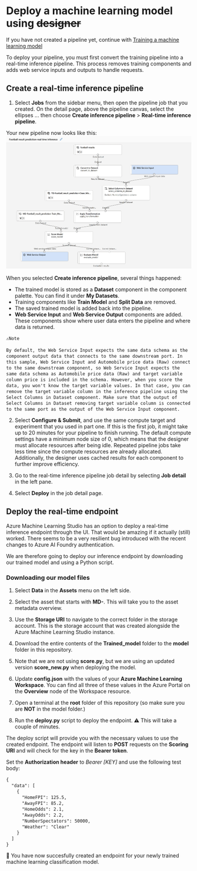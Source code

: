 # Deploy a machine learning model using ~~designer~~

If you have not created a pipeline yet, continue with [Training a machine learning model](/part-1/1-9-train-model.md)

To deploy your pipeline, you must first convert the training pipeline into a real-time inference pipeline. This process removes training components and adds web service inputs and outputs to handle requests.

## Create a real-time inference pipeline

1. Select **Jobs** from the sidebar menu, then open the pipeline job that you created. On the detail page, above the pipeline canvas, select the ellipses ... then choose **Create inference pipeline** > **Real-time inference pipeline**.

Your new pipeline now looks like this:
![Inference pipeline](/images/inference-pipeline.jpeg)

When you selected **Create inference pipeline**, several things happened:
- The trained model is stored as a **Dataset** component in the component palette. You can find it under **My Datasets**.  
- Training components like **Train Model** and **Split Data** are removed.  
- The saved trained model is added back into the pipeline.  
- **Web Service Input** and **Web Service Output** components are added. These components show where user data enters the pipeline and where data is returned.  

```
⚠️Note

By default, the Web Service Input expects the same data schema as the component output data that connects to the same downstream port. In this sample, Web Service Input and Automobile price data (Raw) connect to the same downstream component, so Web Service Input expects the same data schema as Automobile price data (Raw) and target variable column price is included in the schema. However, when you score the data, you won't know the target variable values. In that case, you can remove the target variable column in the inference pipeline using the Select Columns in Dataset component. Make sure that the output of Select Columns in Dataset removing target variable column is connected to the same port as the output of the Web Service Input component.
```

2. Select **Configure & Submit**, and use the same compute target and experiment that you used in part one.
If this is the first job, it might take up to 20 minutes for your pipeline to finish running. The default compute settings have a minimum node size of 0, which means that the designer must allocate resources after being idle. Repeated pipeline jobs take less time since the compute resources are already allocated. Additionally, the designer uses cached results for each component to further improve efficiency.

3. Go to the real-time inference pipeline job detail by selecting **Job detail** in the left pane.

4. Select **Deploy** in the job detail page.

## Deploy the real-time endpoint

Azure Machine Learning Studio has an option to deploy a real-time inference endpoint through the UI. That would be amazing if it actually (still) worked. There seems to be a very resilient bug introduced with the recent changes to Azure AI Foundry authentication.

We are therefore going to deploy our inference endpoint by downloading our trained model and using a Python script.

### Downloading our model files

1. Select **Data** in the **Assets** menu on the left side.

2. Select the asset that starts with **MD-**. This will take you to the asset metadata overview.

3. Use the **Storage URI** to navigate to the correct folder in the storage account. This is the storage account that was created alongside the Azure Machine Learning Studio instance. 

4. Download the entire contents of the **Trained_model** folder to the **model** folder in this repository.

5. Note that we are not using **score.py**, but we are using an updated version **score_new.py** when deploying the model.

6. Update **config.json** with the values of your **Azure Machine Learning Workspace**. You can find all three of these values in the Azure Portal on the **Overview** node of the Workspace resource.

7. Open a terminal at the **root** folder of this repository (so make sure you are **NOT** in the model folder.)

8. Run the **deploy.py** script to deploy the endpoint. ⚠️ This will take a couple of minutes.

The deploy script will provide you with the necessary values to use the created endpoint. The endpoint will listen to **POST** requests on the **Scoring URI** and will check for the key in the **Bearer token**.

Set the **Authorization header** to *Bearer [KEY]* and use the following test body:

```
{
  "data": [
    {
      "HomeFPI": 125.5,
      "AwayFPI": 85.2,
      "HomeOdds": 2.1,
      "AwayOdds": 2.2,
      "NumberSpectators": 50000,
      "Weather": "Clear"
    }
  ]
}
```

🥳 You have now succesfully created an endpoint for your newly trained machine learning classification model.
